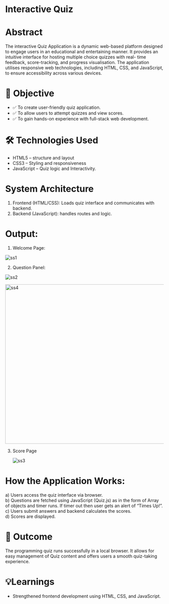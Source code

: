 # Interactive Quiz

# Abstract
The interactive Quiz Application is a dynamic web-based platform designed to engage users in an educational and entertaining manner. It provides an intuitive interface for hosting multiple choice quizzes with real- time feedback, score-tracking, and progress visualisation. The application utilises responsive web technologies, including HTML, CSS, and JavaScript, to ensure accessibility across various devices. 

# 🎯 Objective
- ✅	To create user-friendly quiz application.
-	✅ To allow users to attempt quizzes and view scores.
-	✅ To gain hands-on experience with full-stack web development.

# 🛠 Technologies Used

-	HTML5 – structure and layout
-	CSS3 – Styling and responsiveness
-	JavaScript – Quiz logic and Interactivity.

# System Architecture

1.	Frontend (HTML/CSS): Loads quiz interface and communicates with backend.
2.	Backend (JavaScript): handles routes and logic.

# Output:

1)	Welcome Page:

 ![ss1](https://github.com/user-attachments/assets/082f33e0-f78f-4c91-b321-bf4f0af50d06)

2) 	Question Panel:

   ![ss2](https://github.com/user-attachments/assets/80430fc8-d662-49d5-a541-36ec817d46db)

<img width="506" alt="ss4" src="https://github.com/user-attachments/assets/31e95a7f-bbb2-4477-adec-8a1aecaf4ab1" />
 


3) Score Page

   ![ss3](https://github.com/user-attachments/assets/757b90b4-5e34-48fc-b685-da4dad4ca139)

# 	How the Application Works:
a)	Users access the quiz interface via browser. <br>
b)	Questions are fetched using JavaScript (Quiz.js) as in the form of Array of objects and timer runs. If timer out then user gets an alert of “Times Up!”. <br>
c)	Users submit answers and backend calculates the scores. <br> 
d)	Scores are displayed. <br>

# 📌 Outcome

The programming quiz runs successfully in a local browser. It allows for easy management of Quiz content and offers users a smooth quiz-taking experience.

#  💡Learnings

-	Strengthened frontend development using HTML, CSS, and JavaScript.
